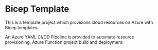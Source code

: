# Bicep Template

This is a template project which provisions cloud resources on Azure with Bicep templates.

An Azure YAML CI/CD Pipeline is provided to automate resource provisioning, Azure Function project build and deployment.
